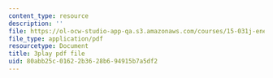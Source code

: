 ```yaml
---
content_type: resource
description: ''
file: https://ol-ocw-studio-app-qa.s3.amazonaws.com/courses/15-031j-energy-decisions-markets-and-policies-spring-2012/80abb25c01622b3628b694915b7a5df2_hVYBgsi0JcM.pdf
file_type: application/pdf
resourcetype: Document
title: 3play pdf file
uid: 80abb25c-0162-2b36-28b6-94915b7a5df2
---
```

